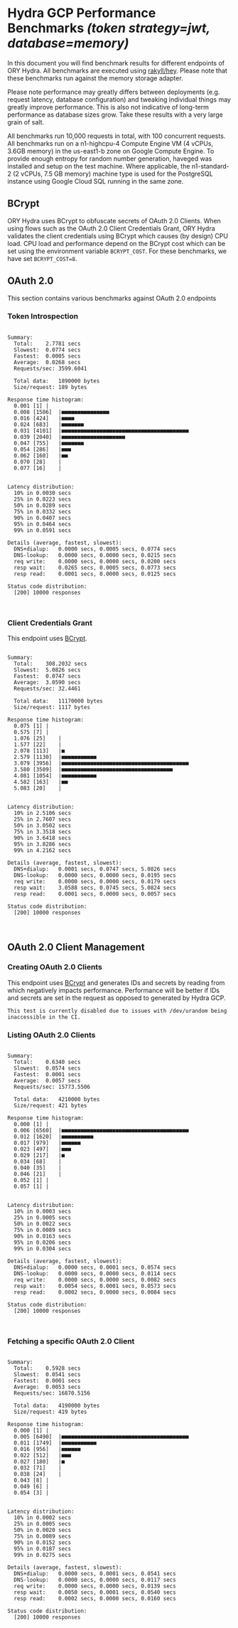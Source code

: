 # Hydra GCP Performance Benchmarks _(token strategy=jwt, database=memory)_

In this document you will find benchmark results for different endpoints of ORY Hydra. All benchmarks are executed
using [rakyll/hey](https://github.com/rakyll/hey). Please note that these benchmarks run against the memory storage
adapter.

Please note performance may greatly differs between deployments (e.g. request latency, database configuration) and
tweaking individual things may greatly improve performance. This is also not indicative of long-term performance as
database sizes grow. Take these results with a very large grain of salt.

All benchmarks run 10,000 requests in total, with 100 concurrent requests. All benchmarks run on a n1-highcpu-4
Compute Engine VM (4 vCPUs, 3.6GB memory) in the us-east1-b zone on Google Compute Engine. To provide enough entropy
for random number generation, haveged was installed and setup on the test machine. Where applicable, the
n1-standard-2 (2 vCPUs, 7.5 GB memory) machine type is used for the PostgreSQL instance using Google Cloud SQL
running in the same zone.

## BCrypt

ORY Hydra uses BCrypt to obfuscate secrets of OAuth 2.0 Clients. When using flows such as the OAuth 2.0 Client Credentials
Grant, ORY Hydra validates the client credentials using BCrypt which causes (by design) CPU load. CPU load and performance
depend on the BCrypt cost which can be set using the environment variable `BCRYPT_COST`. For these benchmarks,
we have set `BCRYPT_COST=8`.

## OAuth 2.0

This section contains various benchmarks against OAuth 2.0 endpoints

### Token Introspection

```

Summary:
  Total:	2.7781 secs
  Slowest:	0.0774 secs
  Fastest:	0.0005 secs
  Average:	0.0268 secs
  Requests/sec:	3599.6041
  
  Total data:	1890000 bytes
  Size/request:	189 bytes

Response time histogram:
  0.001 [1]	|
  0.008 [1506]	|■■■■■■■■■■■■■■■
  0.016 [424]	|■■■■
  0.024 [683]	|■■■■■■■
  0.031 [4101]	|■■■■■■■■■■■■■■■■■■■■■■■■■■■■■■■■■■■■■■■■
  0.039 [2040]	|■■■■■■■■■■■■■■■■■■■■
  0.047 [755]	|■■■■■■■
  0.054 [286]	|■■■
  0.062 [160]	|■■
  0.070 [28]	|
  0.077 [16]	|


Latency distribution:
  10% in 0.0030 secs
  25% in 0.0223 secs
  50% in 0.0289 secs
  75% in 0.0332 secs
  90% in 0.0407 secs
  95% in 0.0464 secs
  99% in 0.0591 secs

Details (average, fastest, slowest):
  DNS+dialup:	0.0000 secs, 0.0005 secs, 0.0774 secs
  DNS-lookup:	0.0000 secs, 0.0000 secs, 0.0215 secs
  req write:	0.0000 secs, 0.0000 secs, 0.0200 secs
  resp wait:	0.0265 secs, 0.0005 secs, 0.0773 secs
  resp read:	0.0001 secs, 0.0000 secs, 0.0125 secs

Status code distribution:
  [200]	10000 responses



```

### Client Credentials Grant

This endpoint uses [BCrypt](#bcrypt).

```

Summary:
  Total:	308.2032 secs
  Slowest:	5.0826 secs
  Fastest:	0.0747 secs
  Average:	3.0590 secs
  Requests/sec:	32.4461
  
  Total data:	11170000 bytes
  Size/request:	1117 bytes

Response time histogram:
  0.075 [1]	|
  0.575 [7]	|
  1.076 [25]	|
  1.577 [22]	|
  2.078 [113]	|■
  2.579 [1130]	|■■■■■■■■■■■
  3.079 [3956]	|■■■■■■■■■■■■■■■■■■■■■■■■■■■■■■■■■■■■■■■■
  3.580 [3509]	|■■■■■■■■■■■■■■■■■■■■■■■■■■■■■■■■■■■
  4.081 [1054]	|■■■■■■■■■■■
  4.582 [163]	|■■
  5.083 [20]	|


Latency distribution:
  10% in 2.5106 secs
  25% in 2.7607 secs
  50% in 3.0502 secs
  75% in 3.3518 secs
  90% in 3.6418 secs
  95% in 3.8286 secs
  99% in 4.2162 secs

Details (average, fastest, slowest):
  DNS+dialup:	0.0001 secs, 0.0747 secs, 5.0826 secs
  DNS-lookup:	0.0000 secs, 0.0000 secs, 0.0195 secs
  req write:	0.0000 secs, 0.0000 secs, 0.0179 secs
  resp wait:	3.0588 secs, 0.0745 secs, 5.0824 secs
  resp read:	0.0001 secs, 0.0000 secs, 0.0057 secs

Status code distribution:
  [200]	10000 responses



```

## OAuth 2.0 Client Management

### Creating OAuth 2.0 Clients

This endpoint uses [BCrypt](#bcrypt) and generates IDs and secrets by reading from  which negatively impacts
performance. Performance will be better if IDs and secrets are set in the request as opposed to generated by Hydra GCP.

```
This test is currently disabled due to issues with /dev/urandom being inaccessible in the CI.
```

### Listing OAuth 2.0 Clients

```

Summary:
  Total:	0.6340 secs
  Slowest:	0.0574 secs
  Fastest:	0.0001 secs
  Average:	0.0057 secs
  Requests/sec:	15773.5506
  
  Total data:	4210000 bytes
  Size/request:	421 bytes

Response time histogram:
  0.000 [1]	|
  0.006 [6560]	|■■■■■■■■■■■■■■■■■■■■■■■■■■■■■■■■■■■■■■■■
  0.012 [1620]	|■■■■■■■■■■
  0.017 [979]	|■■■■■■
  0.023 [497]	|■■■
  0.029 [217]	|■
  0.034 [68]	|
  0.040 [35]	|
  0.046 [21]	|
  0.052 [1]	|
  0.057 [1]	|


Latency distribution:
  10% in 0.0003 secs
  25% in 0.0005 secs
  50% in 0.0022 secs
  75% in 0.0089 secs
  90% in 0.0163 secs
  95% in 0.0206 secs
  99% in 0.0304 secs

Details (average, fastest, slowest):
  DNS+dialup:	0.0000 secs, 0.0001 secs, 0.0574 secs
  DNS-lookup:	0.0000 secs, 0.0000 secs, 0.0114 secs
  req write:	0.0000 secs, 0.0000 secs, 0.0082 secs
  resp wait:	0.0054 secs, 0.0001 secs, 0.0573 secs
  resp read:	0.0002 secs, 0.0000 secs, 0.0084 secs

Status code distribution:
  [200]	10000 responses



```

### Fetching a specific OAuth 2.0 Client

```

Summary:
  Total:	0.5928 secs
  Slowest:	0.0541 secs
  Fastest:	0.0001 secs
  Average:	0.0053 secs
  Requests/sec:	16870.5156
  
  Total data:	4190000 bytes
  Size/request:	419 bytes

Response time histogram:
  0.000 [1]	|
  0.005 [6490]	|■■■■■■■■■■■■■■■■■■■■■■■■■■■■■■■■■■■■■■■■
  0.011 [1749]	|■■■■■■■■■■■
  0.016 [956]	|■■■■■■
  0.022 [512]	|■■■
  0.027 [180]	|■
  0.032 [71]	|
  0.038 [24]	|
  0.043 [8]	|
  0.049 [6]	|
  0.054 [3]	|


Latency distribution:
  10% in 0.0002 secs
  25% in 0.0005 secs
  50% in 0.0020 secs
  75% in 0.0089 secs
  90% in 0.0152 secs
  95% in 0.0187 secs
  99% in 0.0275 secs

Details (average, fastest, slowest):
  DNS+dialup:	0.0000 secs, 0.0001 secs, 0.0541 secs
  DNS-lookup:	0.0000 secs, 0.0000 secs, 0.0117 secs
  req write:	0.0000 secs, 0.0000 secs, 0.0139 secs
  resp wait:	0.0050 secs, 0.0001 secs, 0.0540 secs
  resp read:	0.0002 secs, 0.0000 secs, 0.0160 secs

Status code distribution:
  [200]	10000 responses



```
